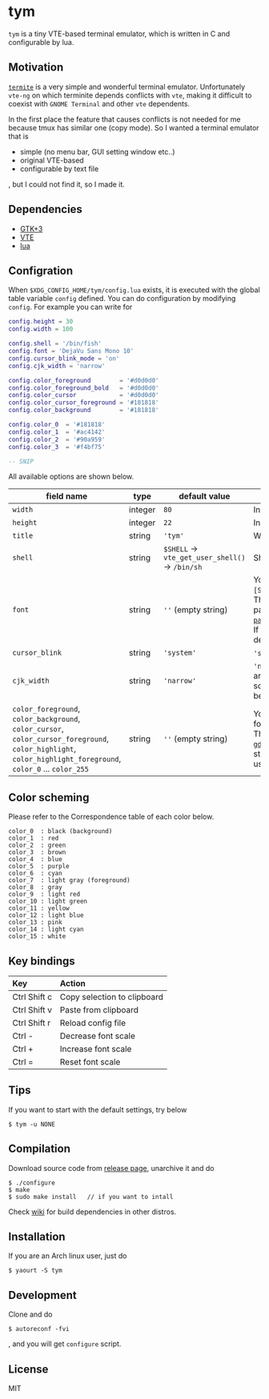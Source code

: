 # tym

`tym` is a tiny VTE-based terminal emulator, which is written in C and configurable by lua.

## Motivation

[`termite`](https://github.com/thestinger/termite) is a very simple and wonderful terminal emulator. Unfortunately `vte-ng` on which terminite depends conflicts with `vte`, making it difficult to coexist with `GNOME Terminal` and other `vte` dependents.

In the first place the feature that causes conflicts is not needed for me because tmux has similar one (copy mode). So I wanted a terminal emulator that is

- simple (no menu bar, GUI setting window etc..)
- original VTE-based
- configurable by text file

, but I could not find it, so I made it.

## Dependencies

- [GTK+3](https://www.gtk.org/)
- [VTE](https://github.com/GNOME/vte)
- [lua](https://www.lua.org/)

## Configration

When `$XDG_CONFIG_HOME/tym/config.lua` exists, it is executed with the global table variable `config` defined. You can do configuration by modifying `config`. For example you can write for

```lua
config.height = 30
config.width = 100

config.shell = '/bin/fish'
config.font = 'DejaVu Sans Mono 10'
config.cursor_blink_mode = 'on'
config.cjk_width = 'narrow'

config.color_foreground        = '#d0d0d0'
config.color_foreground_bold   = '#d0d0d0'
config.color_cursor            = '#d0d0d0'
config.color_cursor_foreground = '#181818'
config.color_background        = '#181818'

config.color_0  = '#181818'
config.color_1  = '#ac4142'
config.color_2  = '#90a959'
config.color_3  = '#f4bf75'

-- SNIP
```

All available options are shown below.

| field name | type | default value | description |
|---------------------------------------------------------------------------------------------------------------------------------------------------------------|---------|-------------------------------------------------|------------------------------------------------------------------------------------------------------------------------------------------------------------------------------------------------------------------------------------------------------------------------------------------------------------------------------------------------------|
| `width` | integer | `80` | Initial columns. |
| `height` | integer | `22` | Initial rows. |
| `title` | string | `'tym'` | Window title |
| `shell`  | string | `$SHELL` -> `vte_get_user_shell()` ->  `/bin/sh` | Shell to excute |
| `font` | string | `''` (empty string) | You can specify it like `'FAMILY-LIST [SIZE]'`, for example `'Ubuntu Mono 12'`. The value specified here is internally passed to [`pango_font_description_from_string()`](https://developer.gnome.org/pango/stable/pango-Fonts.html#pango-font-description-from-string). If you set empty string, the system default fixed width font will be used. |
| `cursor_blink` | string | `'system'` | `'system'`, `'on'` or `'off'` are available. |
| `cjk_width` | string | `'narrow'` | `'narrow'` or `'wide'` are available. There are complicated problems about this, so if you are not familiar with it, it's better to use the default. |
| `color_foreground`, `color_background`, `color_cursor`, `color_cursor_foreground`, `color_highlight`, `color_highlight_foreground`, `color_0` ... `color_255` | string | `''` (empty string) | You can specify standard color string, for example `'#f00'`, `'#ff0000'` or `'red'`. These will be parsed with [`gdk_rgba_parse()`](https://developer.gnome.org/gdk3/stable/gdk3-RGBA-Colors.html#gdk-rgba-parse). If you set empty string, the VTE default color will be used. |


## Color scheming

Please refer to the Correspondence table of each color below.

```
color_0  : black (background)
color_1  : red
color_2  : green
color_3  : brown
color_4  : blue
color_5  : purple
color_6  : cyan
color_7  : light gray (foreground)
color_8  : gray
color_9  : light red
color_10 : light green
color_11 : yellow
color_12 : light blue
color_13 : pink
color_14 : light cyan
color_15 : white
```

## Key bindings

| Key            | Action                      |
|:-------------- |:--------------------------- |
| Ctrl Shift c   | Copy selection to clipboard |
| Ctrl Shift v   | Paste from clipboard        |
| Ctrl Shift r   | Reload config file          |
| Ctrl -         | Decrease font scale         |
| Ctrl +         | Increase font scale         |
| Ctrl =         | Reset font scale            |

## Tips

If you want to start with the default settings, try below

```console
$ tym -u NONE
```

## Compilation

Download source code from [release page](https://github.com/endaaman/tym/releases), unarchive it and do

```console
$ ./configure
$ make
$ sudo make install   // if you want to intall
```

Check [wiki](https://github.com/endaaman/tym/wiki) for build dependencies in other distros.

## Installation

If you are an Arch linux user, just do

```console
$ yaourt -S tym
```

## Development

Clone and do

```console
$ autoreconf -fvi
```

, and you will get `configure` script.

## License

MIT
